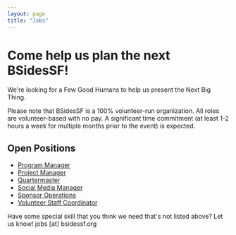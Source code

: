 ```yaml
---
layout: page
title: "Jobs"
---
```


# Come help us plan the next BSidesSF!

We're looking for a Few Good Humans to help us present the Next Big Thing.

Please note that BSidesSF is a 100% volunteer-run organization. All roles are volunteer-based with no pay. A significant time commitment (at least 1-2 hours a week for multiple months prior to the event) is expected.

## Open Positions

* [Program Manager](mailto:jobs@bsidessf.org?subject=Program%20Manager)
* [Project Manager](mailto:jobs@bsidessf.org?subject=Project%20Manager)
* [Quartermaster](mailto:jobs@bsidessf.org?subject=Quartermaster)
* [Social Media Manager](mailto:jobs@bsidessf.org?subject=Social%20Media%20Manager)
* [Sponsor Operations](mailto:jobs@bsidessf.org?subject=Sponsor%20Operations)
* [Volunteer Staff Coordinator](mailto:jobs@bsidessf.org?subject=Volunteer%20Staff%20Coordinator)

Have some special skill that you think we need that's not listed above? Let us know! jobs [at] bsidessf.org
